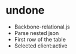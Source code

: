 # undone

* Backbone-relational.js
* Parse nested json 
* First row of the table
* Selected client:active
